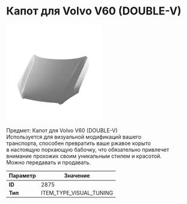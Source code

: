 # Капот для Volvo V60 (DOUBLE-V)

![Item Image](../img/2875.webp?raw=true)

Предмет: Капот для Volvo V60 (DOUBLE-V)<br>Используется для визуальной модификаций вашего<br>транспорта, способен превратить ваше ржавое корыто<br>в настоящую порхающую бабочку, что обязательно привлечет<br>внимание прохожих своим уникальным стилем и красотой.<br>Можно передавать и продавать.


| Параметр | Значение |
|----------|----------|
| **ID** | 2875 |
| **Тип** | ITEM_TYPE_VISUAL_TUNING |

